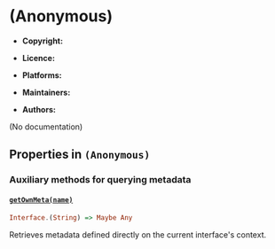

# (Anonymous)






  - **Copyright:**
    
  - **Licence:**
    
  - **Platforms:**
    
  - **Maintainers:**
    
  - **Authors:**
    


(No documentation)



## Properties in `(Anonymous)`




### Auxiliary methods for querying metadata




#### [`getOwnMeta(name)`](prototype/constructor)



```haskell
Interface.(String) => Maybe Any
```

Retrieves metadata defined directly on the current interface's context.






